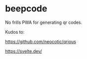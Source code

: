 # beepcode
No frills PWA for generating qr codes.



Kudos to:

https://github.com/neocotic/qrious

https://svelte.dev/
